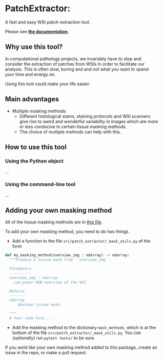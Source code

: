 # PatchExtractor:
A fast and easy WSI patch-extraction tool.

Please see [__the documentation__](https://fluffy-doodle-reqwg84.pages.github.io/).

## Why use this tool?
In computational pathology projects, we invariably have to stop and consider the extraction of patches from WSIs in order to facilitate our analysis. This is often slow, boring and and not what you want to spend your time and energy on.

Using this tool could make your life easier.

## Main advantages

- Multiple masking methods:
  - Different histological stains, staining protocols and WSI scanners give rise to weird and wonderful variability in images which are more or less conducive to certain tissue masking methods.
  - The choice of multiple methods can help with this.

## How to use this tool

### Using the Python object
...

### Using the command-line tool
...


## Adding your own masking method

All of the tissue masking methods are in [this file](src/patch_extractor/_mask_utils.py).

To add your own masking method, you need to do two things.

- Add a function to the file ``src/patch_extractor/_mask_utils.py`` of the form
```python
def my_masking_method(overview_img : ndarray) -> ndarray:
  """Produce a tissue mask from ``overview_img``.

  Parameters
  ----------
  overview_img : ndarray
    Low-power RGB overview of the WSI.

  Returns
  -------
  ndarray
      Boolean tissue mask.

  """
  # Your code here ...
```
- Add the masking method to the dictionary ``mask_methods``, which is at the bottom of the file ``src/patch_extractor/_mask_utils.py``. You can (optionally) run ``pytest tests/`` to be sure.

If you wold like your own masking method added to this package, create an issue in the repo, or make a pull request.